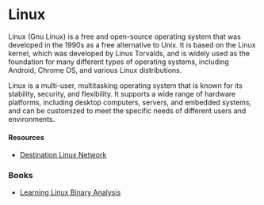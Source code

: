 # Linux

Linux (Gnu Linux) is a free and open-source operating system that was developed in the 1990s as a free alternative to Unix. It is based on the Linux kernel, which was developed by Linus Torvalds, and is widely used as the foundation for many different types of operating systems, including Android, Chrome OS, and various Linux distributions.

Linux is a multi-user, multitasking operating system that is known for its stability, security, and flexibility. It supports a wide range of hardware platforms, including desktop computers, servers, and embedded systems, and can be customized to meet the specific needs of different users and environments.

#### Resources

* [Destination Linux Network](https://destinationlinux.network)

### Books

* [Learning Linux Binary Analysis](https://www.goodreads.com/book/show/29448891-learning-linux-binary-analysis)
